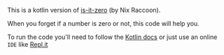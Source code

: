 This is a kotlin version of [is-it-zero](https://github.com/Niximkk/is-it-zero) (by Nix Raccoon).

When you forget if a number is zero or not, this code will help you.

To run the code you'll need to follow the [Kotlin docs](https://kotlinlang.org/docs/command-line.html) or just use an online `IDE` like [Repl.it](https://replit.com)
